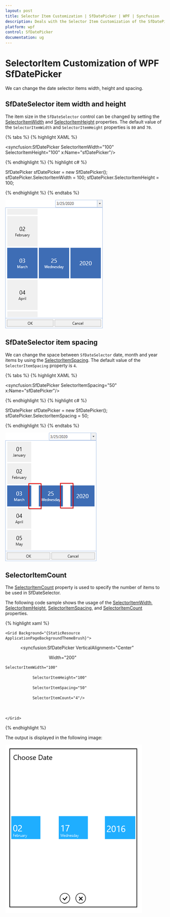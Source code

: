 ```yaml
---
layout: post
title: Selector Item Customization | SfDatePicker | WPF | Syncfusion
description: Deals with the Selector Item Customization of the SfDatePicker control for WPF
platform: wpf
control: SfDatePicker
documentation: ug
---
```


# SelectorItem Customization of WPF SfDatePicker

We can change the date selector items width, height and spacing.

## SfDateSelector item width and height

The item size in the `SfDateSelector` control can be changed by setting the [SelectorItemWidth](https://help.syncfusion.com/cr/wpf/Syncfusion.SfInput.Wpf~Syncfusion.Windows.Controls.Input.SfDatePicker~SelectorItemWidth.html) and [SelectorItemHeight](https://help.syncfusion.com/cr/wpf/Syncfusion.SfInput.Wpf~Syncfusion.Windows.Controls.Input.SfDatePicker~SelectorItemHeight.html) properties. The default value of the `SelectorItemWidth` and `SelectorItemHeight` properties is `80` and `70`. 

{% tabs %}
{% highlight XAML %}

<syncfusion:SfDatePicker SelectorItemWidth="100" 
                         SelectorItemHeight="100" 
	                     x:Name="sfDatePicker"/>

{% endhighlight %}
{% highlight c# %}

SfDatePicker sfDatePicker = new SfDatePicker();
sfDatePicker.SelectorItemWidth = 100;
sfDatePicker.SelectorItemHeight = 100;

{% endhighlight %}
{% endtabs %}

![SfDateSelector item width and height changed](Customizing-DropDown_images/SelectorItemWidth.png)

## SfDateSelector item spacing
 
We can change the space between `SfDateSelector` date, month and year items by using the [SelectorItemSpacing](https://help.syncfusion.com/cr/wpf/Syncfusion.SfInput.Wpf~Syncfusion.Windows.Controls.Input.SfDatePicker~SelectorItemSpacing.html). The default value of the `SelectorItemSpacing` property is `4`.

{% tabs %}
{% highlight XAML %}

<syncfusion:SfDatePicker SelectorItemSpacing="50" 
	                     x:Name="sfDatePicker"/>

{% endhighlight %}
{% highlight c# %}

SfDatePicker sfDatePicker = new SfDatePicker();
sfDatePicker.SelectorItemSpacing = 50;

{% endhighlight %}
{% endtabs %}

![SfDateSelector item with custom spacing](Customizing-DropDown_images/SelectorItemSpacing.png)

## SelectorItemCount

The [SelectorItemCount](https://help.syncfusion.com/cr/wpf/Syncfusion.SfInput.Wpf~Syncfusion.Windows.Controls.Input.SfDatePicker~SelectorItemCount.html) property is used to specify the number of items to be used in SfDateSelector.

The following code sample shows the usage of the [SelectorItemWidth](https://help.syncfusion.com/cr/wpf/Syncfusion.SfInput.Wpf~Syncfusion.Windows.Controls.Input.SfDatePicker~SelectorItemWidth.html), [SelectorItemHeight](https://help.syncfusion.com/cr/wpf/Syncfusion.SfInput.Wpf~Syncfusion.Windows.Controls.Input.SfDatePicker~SelectorItemHeight.html), [SelectorItemSpacing](https://help.syncfusion.com/cr/wpf/Syncfusion.SfInput.Wpf~Syncfusion.Windows.Controls.Input.SfDatePicker~SelectorItemSpacing.html), and [SelectorItemCount](https://help.syncfusion.com/cr/wpf/Syncfusion.SfInput.Wpf~Syncfusion.Windows.Controls.Input.SfDatePicker~SelectorItemCount.html) properties. 

{% highlight xaml %}



	<Grid Background="{StaticResource ApplicationPageBackgroundThemeBrush}">

            <syncfusion:SfDatePicker VerticalAlignment="Center"

                                   Width="200"

	SelectorItemWidth="100"

                SelectorItemHeight="100"

                SelectorItemSpacing="50"

                SelectorItemCount="4"/>



	</Grid>

{% endhighlight %}

The output is displayed in the following image:

![Selector item count](Features_images/Features_img10.png)






